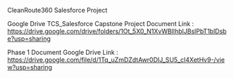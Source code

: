 CleanRoute360 Salesforce Project 

Google Drive TCS_Salesforce Capstone Project Document Link :  https://drive.google.com/drive/folders/1Ot_5X0_N1XvWBlIhblJBslPbT1blDsbe?usp=sharing

Phase 1 Document Google Drive Link : https://drive.google.com/file/d/1Tq_uZmDZdtAwr0DIJ_SU5_cl4XetHv9-/view?usp=sharing
